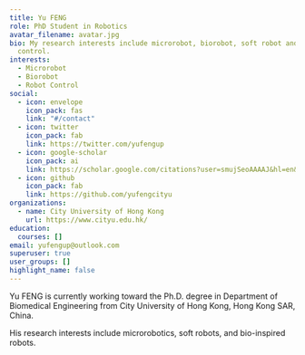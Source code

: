 ```yaml
---
title: Yu FENG
role: PhD Student in Robotics
avatar_filename: avatar.jpg
bio: My research interests include microrobot, biorobot, soft robot and robot
  control.
interests:
  - Microrobot
  - Biorobot
  - Robot Control
social:
  - icon: envelope
    icon_pack: fas
    link: "#/contact"
  - icon: twitter
    icon_pack: fab
    link: https://twitter.com/yufengup
  - icon: google-scholar
    icon_pack: ai
    link: https://scholar.google.com/citations?user=smujSeoAAAAJ&hl=en&authuser=2
  - icon: github
    icon_pack: fab
    link: https://github.com/yufengcityu
organizations:
  - name: City University of Hong Kong
    url: https://www.cityu.edu.hk/
education:
  courses: []
email: yufengup@outlook.com
superuser: true
user_groups: []
highlight_name: false
---
```

Yu FENG is currently working toward the Ph.D. degree in Department of Biomedical Engineering from City University of Hong Kong, Hong Kong SAR, China.

His research interests include microrobotics, soft robots, and bio-inspired robots.